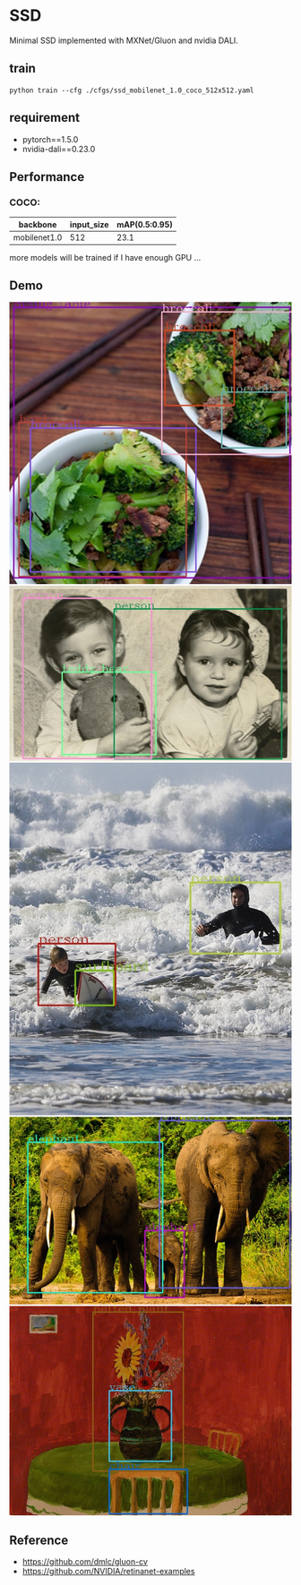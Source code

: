 # SSD
Minimal SSD implemented with MXNet/Gluon and nvidia DALI.  

## train
```
python train --cfg ./cfgs/ssd_mobilenet_1.0_coco_512x512.yaml
```
## requirement
- pytorch==1.5.0
- nvidia-dali==0.23.0  

## Performance
### COCO: 
backbone | input_size | mAP(0.5:0.95) 
--|:--|:------
mobilenet1.0 | 512 | 23.1 

more models will be trained if I have enough GPU ...

## Demo
![000000132116.jpg](samples/000000132116.jpg)
![000000321333.jpg](samples/000000321333.jpg)
![000000335328.jpg](samples/000000335328.jpg)
![000000346905.jpg](samples/000000346905.jpg)
![000000415238.jpg](samples/000000415238.jpg)

## Reference
- https://github.com/dmlc/gluon-cv
- https://github.com/NVIDIA/retinanet-examples